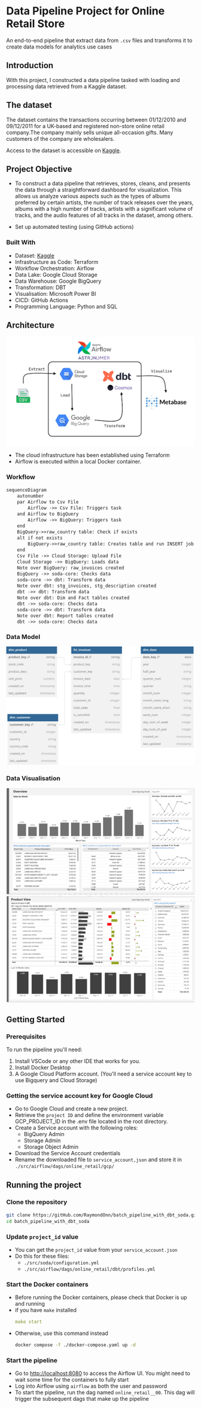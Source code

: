# Data Pipeline Project for Online Retail Store

An end-to-end pipeline that extract data from `.csv` files and transforms it to create data models for analytics use cases
## Introduction

With this project, I constructed a data pipeline tasked with loading and processing data retrieved from a Kaggle dataset.

## The dataset
The dataset contains the transactions occurring between 01/12/2010 and 09/12/2011 for a UK-based and registered non-store online retail company.The company mainly sells unique all-occasion gifts. Many customers of the company are wholesalers.

Access to the dataset is accessible on [Kaggle](https://www.kaggle.com/datasets/tunguz/online-retail).

## Project Objective
- To construct a data pipeline that retrieves, stores, cleans, and presents the data through a straightforward dashboard for visualization. This allows us analyze various aspects such as the types of albums preferred by certain artists, the number of track releases over the years, albums with a high number of tracks, artists with a significant volume of tracks, and the audio features of all tracks in the dataset, among others.

- Set up automated testing (using GitHub actions)

### Built With
- Dataset: [Kaggle](https://www.kaggle.com/datasets/tunguz/online-retail)
- Infrastructure as Code: Terraform
- Workflow Orchestration: Airflow
- Data Lake: Google Cloud Storage
- Data Warehouse: Google BigQuery
- Transformation: DBT
- Visualisation: Microsoft Power BI
- CICD: GitHub Actions
- Programming Language: Python and SQL

## Architecture

![alt text](images/architecture.png)

- The cloud infrastructure has been established using Terraform
- Airflow is executed within a local Docker container.




### Workflow

``` mermaid
sequenceDiagram
    autonumber
    par Airflow to Csv File
        Airflow ->> Csv File: Triggers task
    and Airflow to BigQuery
        Airflow ->> BigQuery: Triggers task
    end
    BigQuery->>raw_country table: Check if exists
    alt if not exists
        BigQuery->>raw_country table: Creates table and run INSERT job
    end
    Csv File ->> Cloud Storage: Upload File
    Cloud Storage ->> BigQuery: Loads data
    Note over BigQuery: raw_invoices created
    BigQuery ->> soda-core: Checks data
    soda-core ->> dbt: Transform data
    Note over dbt: stg_invoices, stg_description created
    dbt ->> dbt: Transform data
    Note over dbt: Dim and Fact tables created
    dbt ->> soda-core: Checks data
    soda-core ->> dbt: Transform data
    Note over dbt: Report tables created
    dbt ->> soda-core: Checks data
```

### Data Model
![alt text](images/ERD.svg)

### Data Visualisation
![alt text](images/overview.PNG)
![alt text](images/product_view.PNG)

## Getting Started

### Prerequisites
To run the pipeline you'll need:
  1. Install VSCode or any other IDE that works for you.
  2. Install Docker Desktop
  3. A Google Cloud Platform account. (You'll need a service account key to use Bigquery and Cloud Storage)

### Getting the service account key for Google Cloud
- Go to Google Cloud and create a new project.
- Retrieve the `project ID` and define the environment variable GCP_PROJECT_ID in the .env file located in the root directory.
- Create a Service account with the following roles:
  - BigQuery Admin
  - Storage Admin
  - Storage Object Admin
- Download the Service Account credentials
- Rename the downloaded file to `service_account,json` and store it in `./src/airflow/dags/online_retail/gcp/`
## Running the project
### Clone the repository
  ``` sh
  git clone https://gitHub.com/RaymondOnn/batch_pipeline_with_dbt_soda.git
  cd batch_pipeline_with_dbt_soda
  ```

### Update `project_id` value
- You can get the `project_id` value from your `service_account.json`
- Do this for these files:
  - `./src/soda/configuration.yml`
  - `./src/airflow/dags/online_retail/dbt/profiles.yml`

### Start the Docker containers
- Before running the Docker containers, please check that Docker is up and running
- if you have `make` installed
    ``` yaml
    make start
    ```
- Otherwise, use this command instead
    ``` sh
    docker compose -f ./docker-compose.yaml up -d
    ```

### Start the pipeline
- Go to <http://localhost:8080> to access the Airflow UI. You might need to wait some time for the containers to fully start
- Log into Airflow using `airflow` as both the user and password
- To start the pipeline, run the dag named `online_retail__00`. This dag will trigger the subsequent dags that make up the pipeline
